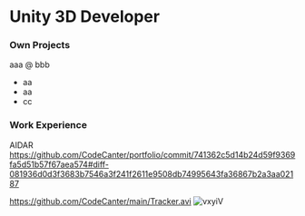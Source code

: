 # Unity 3D Developer

### Own Projects
aaa @ bbb
- aa
- aa
- cc

### Work Experience
AIDAR
https://github.com/CodeCanter/portfolio/commit/741362c5d14b24d59f9369fa5d51b57f67aea574#diff-081936d0d3f3683b7546a3f241f2611e9508db74995643fa36867b2a3aa02187

https://github.com/CodeCanter/main/Tracker.avi
![vxyiV](https://github.com/user-attachments/assets/2210b523-4d1a-4bab-9d96-067ae41b3359)
